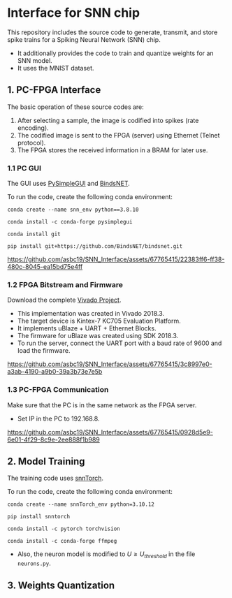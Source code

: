 # Interface for SNN chip
This repository includes the source code to generate, transmit, and store spike trains for a Spiking Neural Network (SNN) chip.  
- It additionally provides the code to train and quantize weights for an SNN model.
- It uses the MNIST dataset.

## 1. PC-FPGA Interface
The basic operation of these source codes are:
1. After selecting a sample, the image is codified into spikes (rate encoding).
2. The codified image is sent to the FPGA (server) using Ethernet (Telnet protocol).
3. The FPGA stores the received information in a BRAM for later use.

### 1.1 PC GUI 
The GUI uses [PySimpleGUI](https://github.com/PySimpleGUI/PySimpleGUI.git) and [BindsNET](https://github.com/BindsNET/bindsnet).  

To run the code, create the following conda environment:
```
conda create --name snn_env python==3.8.10

conda install -c conda-forge pysimplegui

conda install git

pip install git+https://github.com/BindsNET/bindsnet.git
```
https://github.com/asbc19/SNN_Interface/assets/67765415/22383ff6-ff38-480c-8045-ea15bd75e4ff

### 1.2 FPGA Bitstream and Firmware
Download the complete [Vivado Project](https://1drv.ms/f/s!Ar7U4hJqERkwgoU5jZTItalcBQ_r3Q?e=I4ahLl). 
- This implementation was created in Vivado 2018.3.
- The target device is Kintex-7 KC705 Evaluation Platform.
- It implements uBlaze + UART + Ethernet Blocks.
- The firmware for uBlaze was created using SDK 2018.3.
- To run the server, connect the UART port with a baud rate of 9600 and load the firmware.

https://github.com/asbc19/SNN_Interface/assets/67765415/3c8997e0-a3ab-4190-a9b0-39a3b73e7e5b

### 1.3 PC-FPGA Communication
Make sure that the PC is in the same network as the FPGA server.
- Set IP in the PC to 192.168.8.
  
https://github.com/asbc19/SNN_Interface/assets/67765415/0928d5e9-6e01-4f29-8c9e-2ee888f1b989

## 2. Model Training
The training code uses [snnTorch](https://github.com/jeshraghian/snntorch).

To run the code, create the following conda environment:
```
conda create --name snnTorch_env python=3.10.12

pip install snntorch

conda install -c pytorch torchvision

conda install -c conda-forge ffmpeg
```
- Also, the neuron model is modified to $U \geq U_{threshold}$ in the file `neurons.py`.

## 3. Weights Quantization
